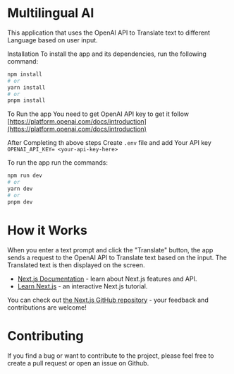 # Multilingual AI

This application that uses the OpenAI API to Translate text to different Language based on user input.

Installation To install the app and its dependencies, run the following command:

```bash
npm install
# or
yarn install
# or
pnpm install
```

To Run the app You need to get OpenAI API key to get it follow [https://platform.openai.com/docs/introduction](https://platform.openai.com/docs/introduction) 

After Completing th above steps Create `.env` file and add Your API key `OPENAI_API_KEY= <your-api-key-here>`

To run the app run the commands:
```bash
npm run dev
# or
yarn dev
# or
pnpm dev
```

# How it Works

When you enter a text prompt and click the "Translate" button, the app sends a request to the OpenAI API to Translate text based on the input. The Translated text is then displayed on the screen.

- [Next.js Documentation](https://nextjs.org/docs) - learn about Next.js features and API.
- [Learn Next.js](https://nextjs.org/learn) - an interactive Next.js tutorial.

You can check out [the Next.js GitHub repository](https://github.com/vercel/next.js/) - your feedback and contributions are welcome!

# Contributing

If you find a bug or want to contribute to the project, please feel free to create a pull request or open an issue on Github.

